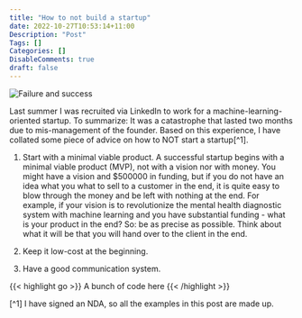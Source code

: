 ```yaml
---
title: "How to not build a startup"
date: 2022-10-27T10:53:14+11:00
Description: "Post"
Tags: []
Categories: []
DisableComments: true
draft: false
---
```


![Failure and success](/images/failure.jpeg)

Last summer I was recruited via LinkedIn to work for a machine-learning-oriented startup. To summarize: It was a catastrophe that lasted two months due to mis-management of the founder. 
 Based on this experience, I have collated some piece of advice on how to NOT start a startup[^1].


1. Start with a minimal viable product.
A successful startup begins with a minimal viable product (MVP), not with a vision nor with money. You might have a vision and $500000 in funding, but if you do not have an idea what you what to sell to a customer in the end, it is quite easy to blow through the money and be left with nothing at the end. For example, if your vision is to revolutionize the mental health diagnostic system with machine learning and you have substantial funding - what is your product in the end? 
So: be as precise as possible. Think about what it will be that you will hand over to the client in the end.

2. Keep it low-cost at the beginning. 

3. Have a good communication system.
   
{{< highlight go >}} A bunch of code here {{< /highlight >}}

[^1] I have signed an NDA, so all the examples in this post are made up.

